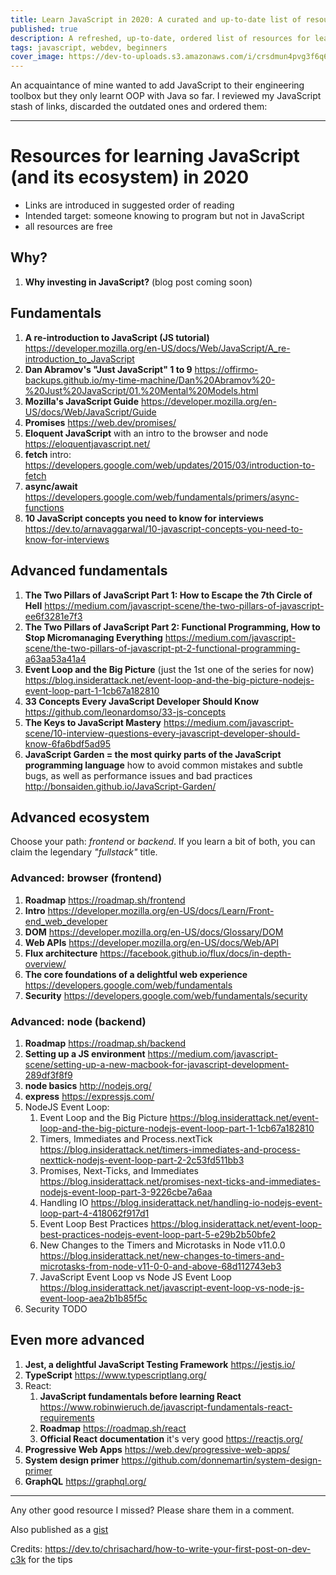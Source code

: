 ```yaml
---
title: Learn JavaScript in 2020: A curated and up-to-date list of resources
published: true
description: A refreshed, up-to-date, ordered list of resources for learning JavaScript in 2020
tags: javascript, webdev, beginners
cover_image: https://dev-to-uploads.s3.amazonaws.com/i/crsdmun4pvg3f6q6n1ul.png
---
```


An acquaintance of mine wanted to add JavaScript to their engineering toolbox but they only learnt OOP with Java so far. I reviewed my JavaScript stash of links, discarded the outdated ones and ordered them:

---

# Resources for learning JavaScript (and its ecosystem) in 2020

* Links are introduced in suggested order of reading
* Intended target: someone knowing to program but not in JavaScript
* all resources are free

## Why?
1. **Why investing in JavaScript?** (blog post coming soon)

## Fundamentals
1. **A re-introduction to JavaScript (JS tutorial)** https://developer.mozilla.org/en-US/docs/Web/JavaScript/A_re-introduction_to_JavaScript
1. **Dan Abramov's "Just JavaScript" 1 to 9** https://offirmo-backups.github.io/my-time-machine/Dan%20Abramov%20-%20Just%20JavaScript/01.%20Mental%20Models.html
1. **Mozilla's JavaScript Guide** https://developer.mozilla.org/en-US/docs/Web/JavaScript/Guide
1. **Promises** https://web.dev/promises/
1. **Eloquent JavaScript** with an intro to the browser and node https://eloquentjavascript.net/
1. **fetch** intro: https://developers.google.com/web/updates/2015/03/introduction-to-fetch
1. **async/await** https://developers.google.com/web/fundamentals/primers/async-functions
1. **10 JavaScript concepts you need to know for interviews** https://dev.to/arnavaggarwal/10-javascript-concepts-you-need-to-know-for-interviews

## Advanced fundamentals
1. **The Two Pillars of JavaScript Part 1: How to Escape the 7th Circle of Hell** https://medium.com/javascript-scene/the-two-pillars-of-javascript-ee6f3281e7f3
1. **The Two Pillars of JavaScript Part 2: Functional Programming, How to Stop Micromanaging Everything** https://medium.com/javascript-scene/the-two-pillars-of-javascript-pt-2-functional-programming-a63aa53a41a4
1. **Event Loop and the Big Picture** (just the 1st one of the series for now) https://blog.insiderattack.net/event-loop-and-the-big-picture-nodejs-event-loop-part-1-1cb67a182810
1. **33 Concepts Every JavaScript Developer Should Know** https://github.com/leonardomso/33-js-concepts
1. **The Keys to JavaScript Mastery** https://medium.com/javascript-scene/10-interview-questions-every-javascript-developer-should-know-6fa6bdf5ad95
1. **JavaScript Garden = the most quirky parts of the JavaScript programming language** how to avoid common mistakes and subtle bugs, as well as performance issues and bad practices http://bonsaiden.github.io/JavaScript-Garden/

## Advanced ecosystem
Choose your path: *frontend* or *backend*. If you learn a bit of both, you can claim the legendary _"fullstack"_ title.

### Advanced: browser (frontend)
1. **Roadmap** https://roadmap.sh/frontend
1. **Intro** https://developer.mozilla.org/en-US/docs/Learn/Front-end_web_developer
1. **DOM** https://developer.mozilla.org/en-US/docs/Glossary/DOM
1. **Web APIs** https://developer.mozilla.org/en-US/docs/Web/API
1. **Flux architecture** https://facebook.github.io/flux/docs/in-depth-overview/
1. **The core foundations of a delightful web experience** https://developers.google.com/web/fundamentals
1. **Security** https://developers.google.com/web/fundamentals/security

### Advanced: node (backend)
1. **Roadmap** https://roadmap.sh/backend
1. **Setting up a JS environment** https://medium.com/javascript-scene/setting-up-a-new-macbook-for-javascript-development-289df3f8f9
1. **node basics** http://nodejs.org/
1. **express** https://expressjs.com/
1. NodeJS Event Loop:
   1. Event Loop and the Big Picture  https://blog.insiderattack.net/event-loop-and-the-big-picture-nodejs-event-loop-part-1-1cb67a182810
   1. Timers, Immediates and Process.nextTick https://blog.insiderattack.net/timers-immediates-and-process-nexttick-nodejs-event-loop-part-2-2c53fd511bb3
   1. Promises, Next-Ticks, and Immediates https://blog.insiderattack.net/promises-next-ticks-and-immediates-nodejs-event-loop-part-3-9226cbe7a6aa
   1. Handling IO https://blog.insiderattack.net/handling-io-nodejs-event-loop-part-4-418062f917d1
   1. Event Loop Best Practices https://blog.insiderattack.net/event-loop-best-practices-nodejs-event-loop-part-5-e29b2b50bfe2
   1. New Changes to the Timers and Microtasks in Node v11.0.0 https://blog.insiderattack.net/new-changes-to-timers-and-microtasks-from-node-v11-0-0-and-above-68d112743eb3
   1. JavaScript Event Loop vs Node JS Event Loop https://blog.insiderattack.net/javascript-event-loop-vs-node-js-event-loop-aea2b1b85f5c
1. Security TODO

## Even more advanced
1. **Jest, a delightful JavaScript Testing Framework** https://jestjs.io/
1. **TypeScript** https://www.typescriptlang.org/
1. React:
   1. **JavaScript fundamentals before learning React** https://www.robinwieruch.de/javascript-fundamentals-react-requirements
   1. **Roadmap** https://roadmap.sh/react
   1. **Official React documentation** it's very good https://reactjs.org/
1. **Progressive Web Apps** https://web.dev/progressive-web-apps/
1. **System design primer** https://github.com/donnemartin/system-design-primer
1. **GraphQL** https://graphql.org/

---

Any other good resource I missed? Please share them in a comment.

Also published as a [gist](https://gist.github.com/Offirmo/fac3c3064b4c239f874e39bb8933a71c)

Credits: https://dev.to/chrisachard/how-to-write-your-first-post-on-dev-c3k for the tips
